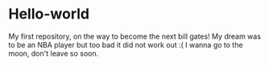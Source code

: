 # Hello-world
My first repository, on the way to become the next bill gates!
My dream was to be an NBA player but too bad it did not work out :(
I wanna go to the moon, don't leave so soon. 
